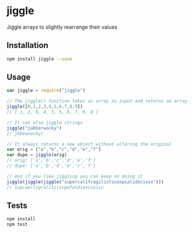 # jiggle

Jiggle arrays to slightly rearrange their values

## Installation

```sh
npm install jiggle --save
```

## Usage

```js
var jiggle = require("jiggle")

// The jiggle() function takes an array as input and returns an array
jiggle([0,1,2,3,4,5,6,7,8,9])
// [ 1, 2, 0, 4, 3, 5, 6, 7, 9, 8 ]

// It can also jiggle strings
jiggle("jabberwocky")
// jbbeawockyr

// It always returns a new object without altering the original
var orig = ["a","b","c","d","e","f"]
var dupe = jiggle(orig)
// orig: ['a','b','c','d','e','f']
// dupe: ['a','b','d','e','c','f']

// And if you like jiggling you can keep on doing it
jiggle(jiggle(jiggle("supercalifragilisticexpialidocious")))
// supcaerligralitiiscpefaldioxciosiu
```

## Tests

```sh
npm install
npm test
```
